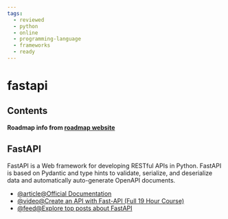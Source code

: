 ```yaml
---
tags:
  - reviewed
  - python
  - online
  - programming-language
  - frameworks
  - ready
---
```


# fastapi

## Contents

__Roadmap info from [roadmap website](https://roadmap.sh/python/python-frameworks/fastapi)__

## FastAPI

FastAPI is a Web framework for developing RESTful APIs in Python. FastAPI is based on Pydantic and type hints to validate, serialize, and deserialize data and automatically auto-generate OpenAPI documents.

- [@article@Official Documentation](https://fastapi.tiangolo.com/)
- [@video@Create an API with Fast-API (Full 19 Hour Course)](https://www.youtube.com/watch?v=0sOvCWFmrtA)
- [@feed@Explore top posts about FastAPI](https://app.daily.dev/tags/fastapi?ref=roadmapsh)
